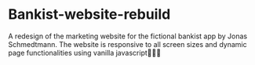 # Bankist-website-rebuild

A redesign of the marketing website for the fictional bankist app by Jonas Schmedtmann. The website is responsive to all screen sizes and dynamic page functionalities using vanilla javascript👷🏽‍♂️

